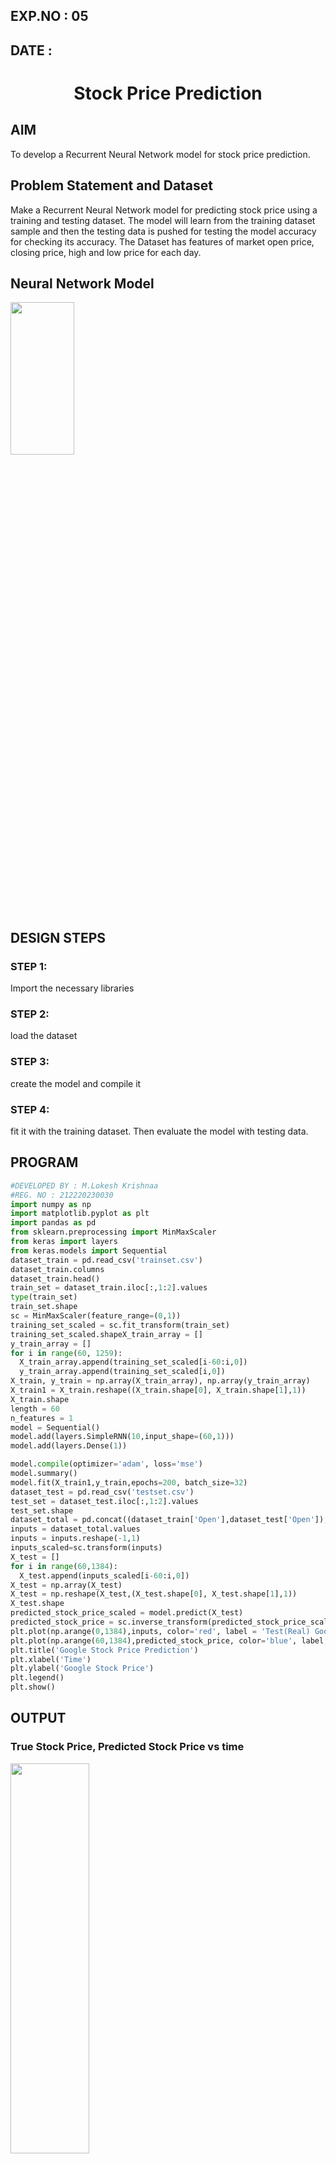 ## EXP.NO : 05
## DATE   : 
# <h1 align ="center">Stock Price Prediction</h1>
## AIM
To develop a Recurrent Neural Network model for stock price prediction.
## Problem Statement and Dataset
Make a Recurrent Neural Network model for predicting stock price using a training and testing dataset. The model will learn from the training dataset sample and then the testing data is pushed for testing the model accuracy for checking its accuracy.
The Dataset has features of market open price, closing price, high and low price for each day.
## Neural Network Model
<img src ="https://user-images.githubusercontent.com/75234646/195596103-0332c960-91cf-4e01-87ef-5bedc76a9342.jpeg" width ="45%" height="25%">

## DESIGN STEPS
### STEP 1:
Import the necessary libraries
### STEP 2:
load the dataset
### STEP 3:
create the model and compile it 
### STEP 4:
fit it with the training dataset. Then  evaluate the model with testing data.
## PROGRAM
```python
#DEVELOPED BY : M.Lokesh Krishnaa 
#REG. NO : 212220230030
import numpy as np
import matplotlib.pyplot as plt
import pandas as pd
from sklearn.preprocessing import MinMaxScaler
from keras import layers
from keras.models import Sequential
dataset_train = pd.read_csv('trainset.csv')
dataset_train.columns
dataset_train.head()
train_set = dataset_train.iloc[:,1:2].values
type(train_set)
train_set.shape
sc = MinMaxScaler(feature_range=(0,1))
training_set_scaled = sc.fit_transform(train_set)
training_set_scaled.shapeX_train_array = []
y_train_array = []
for i in range(60, 1259):
  X_train_array.append(training_set_scaled[i-60:i,0])
  y_train_array.append(training_set_scaled[i,0])
X_train, y_train = np.array(X_train_array), np.array(y_train_array)
X_train1 = X_train.reshape((X_train.shape[0], X_train.shape[1],1))
X_train.shape
length = 60
n_features = 1
model = Sequential()
model.add(layers.SimpleRNN(10,input_shape=(60,1)))
model.add(layers.Dense(1))

model.compile(optimizer='adam', loss='mse')
model.summary()
model.fit(X_train1,y_train,epochs=200, batch_size=32)
dataset_test = pd.read_csv('testset.csv')
test_set = dataset_test.iloc[:,1:2].values
test_set.shape
dataset_total = pd.concat((dataset_train['Open'],dataset_test['Open']),axis=0)
inputs = dataset_total.values
inputs = inputs.reshape(-1,1)
inputs_scaled=sc.transform(inputs)
X_test = []
for i in range(60,1384):
  X_test.append(inputs_scaled[i-60:i,0])
X_test = np.array(X_test)
X_test = np.reshape(X_test,(X_test.shape[0], X_test.shape[1],1))
X_test.shape
predicted_stock_price_scaled = model.predict(X_test)
predicted_stock_price = sc.inverse_transform(predicted_stock_price_scaled)
plt.plot(np.arange(0,1384),inputs, color='red', label = 'Test(Real) Google stock price')
plt.plot(np.arange(60,1384),predicted_stock_price, color='blue', label = 'Predicted Google stock price')
plt.title('Google Stock Price Prediction')
plt.xlabel('Time')
plt.ylabel('Google Stock Price')
plt.legend()
plt.show()
```
## OUTPUT
### True Stock Price, Predicted Stock Price vs time
<img src ="https://user-images.githubusercontent.com/75234646/195597001-d3ed2e4f-eaf0-42e2-82c6-eedf263b2ca7.png" width ="50%" height="40%">

### Mean Square Error
<img src ="https://user-images.githubusercontent.com/75234646/195596887-7a13c062-4fb5-4ef2-bdf5-206c6cc8d3f4.png" width ="50%" height="40%">

## RESULT
Thus, a Recurrent Neural Network model for stock price prediction has been developed.
